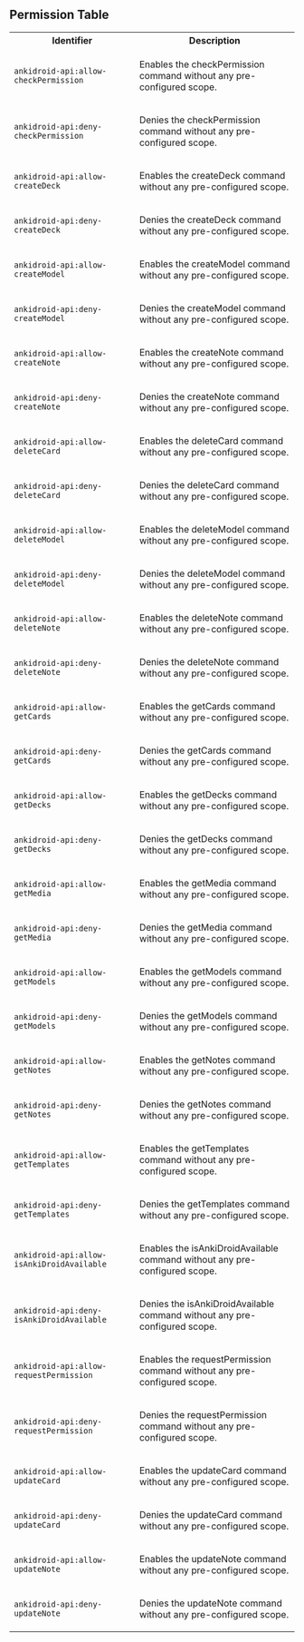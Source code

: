 ## Permission Table

<table>
<tr>
<th>Identifier</th>
<th>Description</th>
</tr>


<tr>
<td>

`ankidroid-api:allow-checkPermission`

</td>
<td>

Enables the checkPermission command without any pre-configured scope.

</td>
</tr>

<tr>
<td>

`ankidroid-api:deny-checkPermission`

</td>
<td>

Denies the checkPermission command without any pre-configured scope.

</td>
</tr>

<tr>
<td>

`ankidroid-api:allow-createDeck`

</td>
<td>

Enables the createDeck command without any pre-configured scope.

</td>
</tr>

<tr>
<td>

`ankidroid-api:deny-createDeck`

</td>
<td>

Denies the createDeck command without any pre-configured scope.

</td>
</tr>

<tr>
<td>

`ankidroid-api:allow-createModel`

</td>
<td>

Enables the createModel command without any pre-configured scope.

</td>
</tr>

<tr>
<td>

`ankidroid-api:deny-createModel`

</td>
<td>

Denies the createModel command without any pre-configured scope.

</td>
</tr>

<tr>
<td>

`ankidroid-api:allow-createNote`

</td>
<td>

Enables the createNote command without any pre-configured scope.

</td>
</tr>

<tr>
<td>

`ankidroid-api:deny-createNote`

</td>
<td>

Denies the createNote command without any pre-configured scope.

</td>
</tr>

<tr>
<td>

`ankidroid-api:allow-deleteCard`

</td>
<td>

Enables the deleteCard command without any pre-configured scope.

</td>
</tr>

<tr>
<td>

`ankidroid-api:deny-deleteCard`

</td>
<td>

Denies the deleteCard command without any pre-configured scope.

</td>
</tr>

<tr>
<td>

`ankidroid-api:allow-deleteModel`

</td>
<td>

Enables the deleteModel command without any pre-configured scope.

</td>
</tr>

<tr>
<td>

`ankidroid-api:deny-deleteModel`

</td>
<td>

Denies the deleteModel command without any pre-configured scope.

</td>
</tr>

<tr>
<td>

`ankidroid-api:allow-deleteNote`

</td>
<td>

Enables the deleteNote command without any pre-configured scope.

</td>
</tr>

<tr>
<td>

`ankidroid-api:deny-deleteNote`

</td>
<td>

Denies the deleteNote command without any pre-configured scope.

</td>
</tr>

<tr>
<td>

`ankidroid-api:allow-getCards`

</td>
<td>

Enables the getCards command without any pre-configured scope.

</td>
</tr>

<tr>
<td>

`ankidroid-api:deny-getCards`

</td>
<td>

Denies the getCards command without any pre-configured scope.

</td>
</tr>

<tr>
<td>

`ankidroid-api:allow-getDecks`

</td>
<td>

Enables the getDecks command without any pre-configured scope.

</td>
</tr>

<tr>
<td>

`ankidroid-api:deny-getDecks`

</td>
<td>

Denies the getDecks command without any pre-configured scope.

</td>
</tr>

<tr>
<td>

`ankidroid-api:allow-getMedia`

</td>
<td>

Enables the getMedia command without any pre-configured scope.

</td>
</tr>

<tr>
<td>

`ankidroid-api:deny-getMedia`

</td>
<td>

Denies the getMedia command without any pre-configured scope.

</td>
</tr>

<tr>
<td>

`ankidroid-api:allow-getModels`

</td>
<td>

Enables the getModels command without any pre-configured scope.

</td>
</tr>

<tr>
<td>

`ankidroid-api:deny-getModels`

</td>
<td>

Denies the getModels command without any pre-configured scope.

</td>
</tr>

<tr>
<td>

`ankidroid-api:allow-getNotes`

</td>
<td>

Enables the getNotes command without any pre-configured scope.

</td>
</tr>

<tr>
<td>

`ankidroid-api:deny-getNotes`

</td>
<td>

Denies the getNotes command without any pre-configured scope.

</td>
</tr>

<tr>
<td>

`ankidroid-api:allow-getTemplates`

</td>
<td>

Enables the getTemplates command without any pre-configured scope.

</td>
</tr>

<tr>
<td>

`ankidroid-api:deny-getTemplates`

</td>
<td>

Denies the getTemplates command without any pre-configured scope.

</td>
</tr>

<tr>
<td>

`ankidroid-api:allow-isAnkiDroidAvailable`

</td>
<td>

Enables the isAnkiDroidAvailable command without any pre-configured scope.

</td>
</tr>

<tr>
<td>

`ankidroid-api:deny-isAnkiDroidAvailable`

</td>
<td>

Denies the isAnkiDroidAvailable command without any pre-configured scope.

</td>
</tr>

<tr>
<td>

`ankidroid-api:allow-requestPermission`

</td>
<td>

Enables the requestPermission command without any pre-configured scope.

</td>
</tr>

<tr>
<td>

`ankidroid-api:deny-requestPermission`

</td>
<td>

Denies the requestPermission command without any pre-configured scope.

</td>
</tr>

<tr>
<td>

`ankidroid-api:allow-updateCard`

</td>
<td>

Enables the updateCard command without any pre-configured scope.

</td>
</tr>

<tr>
<td>

`ankidroid-api:deny-updateCard`

</td>
<td>

Denies the updateCard command without any pre-configured scope.

</td>
</tr>

<tr>
<td>

`ankidroid-api:allow-updateNote`

</td>
<td>

Enables the updateNote command without any pre-configured scope.

</td>
</tr>

<tr>
<td>

`ankidroid-api:deny-updateNote`

</td>
<td>

Denies the updateNote command without any pre-configured scope.

</td>
</tr>
</table>
